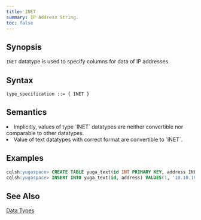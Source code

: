 ```yaml
---
title: INET
summary: IP Address String.
toc: false
---
```

<style>
table {
  float: left;
}
#psyn {
  text-indent: 50px;
}
#ptodo {
  color: red
}
</style>

## Synopsis

`INET` datatype is used to specify columns for data of IP addresses.

## Syntax
```
type_specification ::= { INET }
```

## Semantics
<li>Implicitly, values of type `INET` datatypes are neither convertible nor comparable to other datatypes.</li>
<li>Value of text datatypes with correct format are convertible to `INET`.</li>

## Examples
``` sql
cqlsh:yugaspace> CREATE TABLE yuga_text(id INT PRIMARY KEY, address INET);
cqlsh:yugaspace> INSERT INTO yuga_text(id, address) VALUES(1, '10.10.10.10'); 
```

## See Also

[Data Types](..#datatypes)
